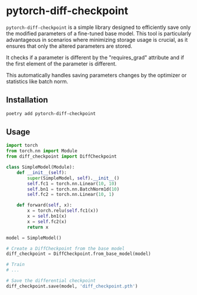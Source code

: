 # pytorch-diff-checkpoint

`pytorch-diff-checkpoint` is a simple library designed to efficiently save only the modified parameters of a fine-tuned base model. This tool is particularly advantageous in scenarios where minimizing storage usage is crucial, as it ensures that only the altered parameters are stored.

It checks if a parameter is different by the "requires_grad" attribute and if the first element of the parameter is different.

This automatically handles saving parameters changes by the optimizer or statistics like batch norm.

## Installation

```bash
poetry add pytorch-diff-checkpoint
```

## Usage

```python
import torch
from torch.nn import Module
from diff_checkpoint import DiffCheckpoint

class SimpleModel(Module):
    def __init__(self):
        super(SimpleModel, self).__init__()
        self.fc1 = torch.nn.Linear(10, 10)
        self.bn1 = torch.nn.BatchNorm1d(10)
        self.fc2 = torch.nn.Linear(10, 1)

    def forward(self, x):
        x = torch.relu(self.fc1(x))
        x = self.bn1(x)
        x = self.fc2(x)
        return x

model = SimpleModel()

# Create a DiffCheckpoint from the base model
diff_checkpoint = DiffCheckpoint.from_base_model(model)

# Train
# ...

# Save the differential checkpoint
diff_checkpoint.save(model, 'diff_checkpoint.pth')
```
